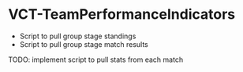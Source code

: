 # VCT-TeamPerformanceIndicators

- Script to pull group stage standings
- Script to pull group stage match results

TODO: implement script to pull stats from each match

